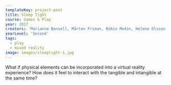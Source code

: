 ```yaml
---
templateKey: project-post
title: Sleep Tight
course: Games & Play
year: 2017
creators: 'Marianne Bansell, Mårten Friman, Robin Medin, Helene Olsson, Daniel Selleby'
yearLevel: 'Second'
tags:
  - play
  - mixed reality
image: images/sleeptight-1.jpg
---
```


What if physical elements can be incorporated into a virtual reality experience? How does it feel to interact with the tangible and intangible at the same time?

<MauVideo id="0_kswsahtu" />
